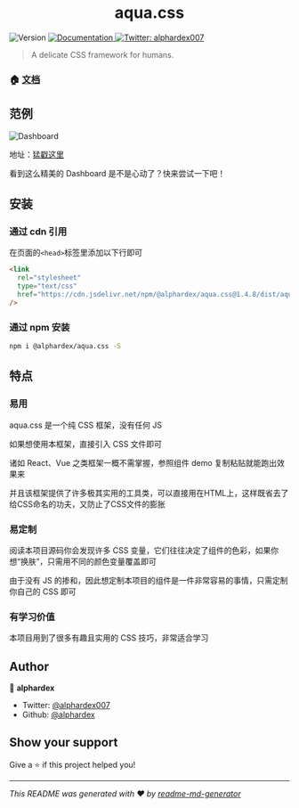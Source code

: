 <h1 align="center">aqua.css</h1>
<p>
  <img alt="Version" src="https://img.shields.io/badge/version-1.4.8-blue.svg?cacheSeconds=2592000" />
  <a href="https://aquacss.netlify.com/">
    <img alt="Documentation" src="https://img.shields.io/badge/documentation-yes-brightgreen.svg" target="_blank" />
  </a>
  <a href="https://twitter.com/alphardex007">
    <img alt="Twitter: alphardex007" src="https://img.shields.io/twitter/follow/alphardex007.svg?style=social" target="_blank" />
  </a>
</p>

> A delicate CSS framework for humans.

### 🏠 [文档](https://aquacss.netlify.com/)

## 范例

![Dashboard](https://user-gold-cdn.xitu.io/2020/4/2/1713911e73046096?w=1920&h=1371&f=png&s=165668)

地址：[猛戳这里](https://codepen.io/alphardex/full/yLNwKqx)

看到这么精美的 Dashboard 是不是心动了？快来尝试一下吧！

## 安装

### 通过 cdn 引用

在页面的`<head>`标签里添加以下行即可

```html
<link
  rel="stylesheet"
  type="text/css"
  href="https://cdn.jsdelivr.net/npm/@alphardex/aqua.css@1.4.8/dist/aqua.min.css"
/>
```

### 通过 npm 安装

```sh
npm i @alphardex/aqua.css -S
```

## 特点

### 易用

aqua.css 是一个纯 CSS 框架，没有任何 JS

如果想使用本框架，直接引入 CSS 文件即可

诸如 React、Vue 之类框架一概不需掌握，参照组件 demo 复制粘贴就能跑出效果来

并且该框架提供了许多极其实用的工具类，可以直接用在HTML上，这样既省去了给CSS命名的功夫，又防止了CSS文件的膨胀

### 易定制

阅读本项目源码你会发现许多 CSS 变量，它们往往决定了组件的色彩，如果你想“换肤”，只需用不同的颜色变量覆盖即可

由于没有 JS 的掺和，因此想定制本项目的组件是一件非常容易的事情，只需定制你自己的 CSS 即可

### 有学习价值

本项目用到了很多有趣且实用的 CSS 技巧，非常适合学习

## Author

👤 **alphardex**

- Twitter: [@alphardex007](https://twitter.com/alphardex007)
- Github: [@alphardex](https://github.com/alphardex)

## Show your support

Give a ⭐️ if this project helped you!

---

_This README was generated with ❤️ by [readme-md-generator](https://github.com/kefranabg/readme-md-generator)_

